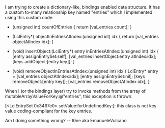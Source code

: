 I am trying to create a dictionary-like, bindings enabled data structure. It has a custom to-many relationship key named "entries" which I implemented using this custom code:

    
- (unsigned int) countOfEntries {
	return [val_entries count];
}

- (LclEntry*) objectInEntriesAtIndex:(unsigned int) idx {
	return [val_entries objectAtIndex:idx];
}

- (void) insertObject:(LclEntry*) entry inEntriesAtIndex:(unsigned int) idx {
	[entry assignEntrySet:self];
	[val_entries insertObject:entry atIndex:idx];
	[keys addObject:[entry key]];
}

- (void) removeObjectInEntriesAtIndex:(unsigned int) idx {
	LclEntry* entry = [val_entries objectAtIndex:idx];
	[entry assignEntrySet:nil];
	[keys removeObject:[entry key]];
	[val_entries removeObjectAtIndex:idx];
}


When I (or the bindings layer) try to invoke methods from the array of     mutableArrayValueForKey:@"entries", this exception is thrown:

    
[<LclEntrySet 0x3467e0> setValue:forUndefinedKey:]: this class is not key value coding-compliant for the key entries.


Am I doing something wrong? -- l0ne aka EmanueleVulcano
